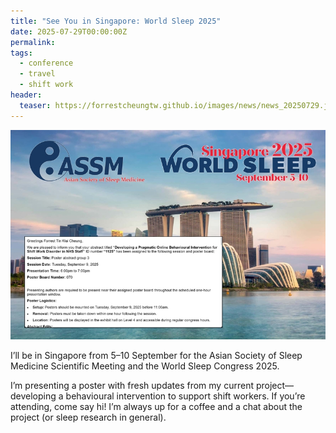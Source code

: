 ```yaml
---
title: "See You in Singapore: World Sleep 2025"
date: 2025-07-29T00:00:00Z
permalink:
tags:
  - conference
  - travel
  - shift work
header:
  teaser: https://forrestcheungtw.github.io/images/news/news_20250729.jpg
---
```

![](/images/news/news_20250729.jpg)

I’ll be in Singapore from 5–10 September for the Asian Society of Sleep Medicine Scientific Meeting and the World Sleep Congress 2025. 

I’m presenting a poster with fresh updates from my current project—developing a behavioural intervention to support shift workers. 
If you’re attending, come say hi! I’m always up for a coffee and a chat about the project (or sleep research in general).

